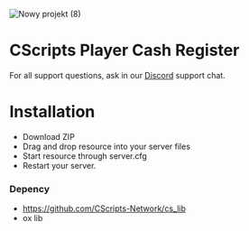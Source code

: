 ![Nowy projekt (8)](https://github.com/CScripts-Network/cs_cashregister/assets/55330408/765b66b4-7212-488e-93a1-1f3dc500d9d3)

# CScripts Player Cash Register
For all support questions, ask in our [Discord](https://discord.gg/2kcXW3gRzg) support chat.

# Installation
* Download ZIP
* Drag and drop resource into your server files
* Start resource through server.cfg
* Restart your server.

### Depency

* https://github.com/CScripts-Network/cs_lib
* ox lib


